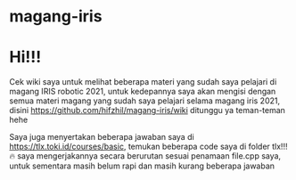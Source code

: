 # magang-iris
# Hi!!!
Cek wiki saya untuk melihat beberapa materi yang sudah saya pelajari di magang IRIS robotic 2021, untuk kedepannya saya akan mengisi dengan semua materi magang yang sudah saya pelajari selama magang iris 2021, disini https://github.com/hifzhil/magang-iris/wiki ditunggu ya teman-teman hehe

Saya juga menyertakan beberapa jawaban saya di https://tlx.toki.id/courses/basic, temukan beberapa code saya di folder tlx!!! :fire:
saya mengerjakannya secara berurutan sesuai penamaan file.cpp saya, untuk sementara masih belum rapi dan masih kurang beberapa jawaban
